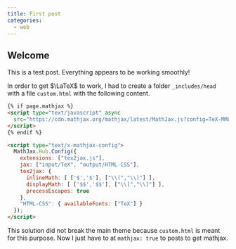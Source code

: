 ```yaml
---
title: First post
categories:
  - web
---
```


## Welcome

This is a test post. Everything appears to be working smoothly!

In order to get $\LaTeX$ to work, I had to create a folder `_includes/head` with
a file `custom.html` with the following content.

``` html
{% if page.mathjax %}
<script type="text/javascript" async
  src="https://cdn.mathjax.org/mathjax/latest/MathJax.js?config=TeX-MML-AM_CHTML">
</script>
{% endif %}

<script type="text/x-mathjax-config">
  MathJax.Hub.Config({
    extensions: ["tex2jax.js"],
    jax: ["input/TeX", "output/HTML-CSS"],
    tex2jax: {
      inlineMath: [ ['$','$'], ["\\(","\\)"] ],
      displayMath: [ ['$$','$$'], ["\\[","\\]"] ],
      processEscapes: true
    },
    "HTML-CSS": { availableFonts: ["TeX"] }
  });
</script> 
```

This solution did not break the main theme because `custom.html` is meant for
this purpose. Now I just have to at `mathjax: true` to posts to get mathjax.
